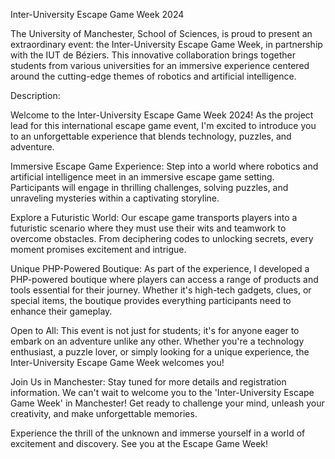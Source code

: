 Inter-University Escape Game Week 2024

The University of Manchester, School of Sciences, is proud to present an extraordinary event: the Inter-University Escape Game Week, in partnership with the IUT de Béziers. This innovative collaboration brings together students from various universities for an immersive experience centered around the cutting-edge themes of robotics and artificial intelligence.

Description:

Welcome to the Inter-University Escape Game Week 2024! As the project lead for this international escape game event, I'm excited to introduce you to an unforgettable experience that blends technology, puzzles, and adventure.

Immersive Escape Game Experience:
Step into a world where robotics and artificial intelligence meet in an immersive escape game setting. Participants will engage in thrilling challenges, solving puzzles, and unraveling mysteries within a captivating storyline.

Explore a Futuristic World:
Our escape game transports players into a futuristic scenario where they must use their wits and teamwork to overcome obstacles. From deciphering codes to unlocking secrets, every moment promises excitement and intrigue.

Unique PHP-Powered Boutique:
As part of the experience, I developed a PHP-powered boutique where players can access a range of products and tools essential for their journey. Whether it's high-tech gadgets, clues, or special items, the boutique provides everything participants need to enhance their gameplay.

Open to All:
This event is not just for students; it's for anyone eager to embark on an adventure unlike any other. Whether you're a technology enthusiast, a puzzle lover, or simply looking for a unique experience, the Inter-University Escape Game Week welcomes you!

Join Us in Manchester:
Stay tuned for more details and registration information. We can't wait to welcome you to the 'Inter-University Escape Game Week' in Manchester! Get ready to challenge your mind, unleash your creativity, and make unforgettable memories.

Experience the thrill of the unknown and immerse yourself in a world of excitement and discovery. See you at the Escape Game Week!
